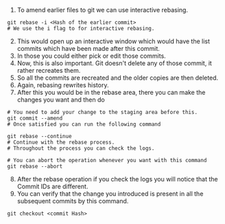 1. To amend earlier files to git we can use interactive rebasing.
``` shell
git rebase -i <Hash of the earlier commit>
# We use the i flag to for interactive rebasing.
```
2. This would open up an interactive window which would have the list commits which have been made after this commit.
3. In those you could either pick or edit those commits.
4. Now, this is also important. Git doesn't delete any of those commit, it rather recreates them.
5. So all the commits are recreated and the older copies are then deleted.
6. Again, rebasing rewrites history.
7. After this you would be in the rebase area, there you can make the changes you want and then do 
``` shell
# You need to add your change to the staging area before this.
git commit --amend
# Once satisfied you can run the following command

git rebase --continue
# Continue with the rebase process.
# Throughout the process you can check the logs.

# You can abort the operation whenever you want with this command
git rebase --abort
```
8. After the rebase operation if you check the logs you will notice that the Commit IDs are different.
9. You can verify that the change you introduced is present in all the subsequent commits by this command.
``` shell
git checkout <commit Hash>
```